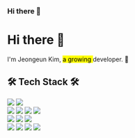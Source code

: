 ### Hi there 👋

<!--
**bmbkje/bmbkje** is a ✨ _special_ ✨ repository because its `README.md` (this file) appears on your GitHub profile.

Here are some ideas to get you started:

- 🔭 I’m currently working on ...
- 🌱 I’m currently learning ...
- 👯 I’m looking to collaborate on ...
- 🤔 I’m looking for help with ...
- 💬 Ask me about ...
- 📫 How to reach me: ...
- 😄 Pronouns: ...
- ⚡ Fun fact: ...
-->


<!--
**bmbkje/bmbkje** is a ✨ _special_ ✨ repository because its `README.md` (this file) appears on your GitHub profile.

Here are some ideas to get you started:

- 🔭 I’m currently working on ...
- 🌱 I’m currently learning ...
- 👯 I’m looking to collaborate on ...
- 🤔 I’m looking for help with ...
- 💬 Ask me about ...
- 📫 How to reach me: ...
- 😄 Pronouns: ...
- ⚡ Fun fact: ...
-->

# Hi there 👋

I'm Jeongeun Kim, <mark>  a growing </mark> developer. :seedling: 


##  🛠️ Tech Stack 🛠️

<img src="https://img.shields.io/badge/JAVA-007396?style=flat-square&logo=JAVA&logoColor=white"/></a> <img src="https://img.shields.io/badge/C-C51A4A?style=flat-square&logo=C&logoColor=white"/></a><br>
<img src="https://img.shields.io/badge/HTML5-E34F26?style=flat-square&logo=HTML5&logoColor=white"/></a> <img src="https://img.shields.io/badge/CSS3-1572B6?style=flat-square&logo=CSS3&logoColor=white"/></a> <img src="https://img.shields.io/badge/JavaScript-FF9A00?style=flat-square&logo=JavaScript&logoColor=white"/></a> <img src="https://img.shields.io/badge/jQuery-092E20?style=flat-square&logo=jQuery&logoColor=white"/></a><br>
<img src="https://img.shields.io/badge/Android Studio-3DDC84?style=flat-square&logo=Android Studio&logoColor=white"/></a> <img src="https://img.shields.io/badge/Spring-428813?style=flat-square&logo=Spring&logoColor=white"/></a> <img src="https://img.shields.io/badge/Spring Boot-83B81A?style=flat-square&logo=Spring Boot&logoColor=white"/></a><br> 
<img src="https://img.shields.io/badge/postgresql-777BB4?style=flat-square&logo=postgresql&logoColor=white"/></a> <img src="https://img.shields.io/badge/MySQL-4479A1?style=flat-square&logo=MySQL&logoColor=white"/></a> <img src="https://img.shields.io/badge/Oracle-47A248?style=flat-square&logo=Oracle&logoColor=white"/></a>  <img src="https://img.shields.io/badge/Apache Tomcat-00979D?style=flat-square&logo=Apache Tomcat&logoColor=white"/></a> 

